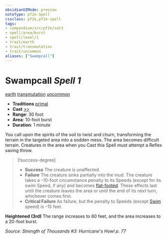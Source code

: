 ```yaml
---
obsidianUIMode: preview
noteType: pf2e-Spell
cssclass: pf2e,pf2e-spell
tags:
- compendium/src/pf2e/sot3
- spell/area/burst
- spell/level/1
- trait/earth
- trait/transmutation
- trait/uncommon
aliases: ["Swampcall"]
---
```

# Swampcall *Spell 1*   
[earth](rules/traits/earth.md "Earth Energy & Element Trait")  [transmutation](rules/traits/transmutation.md "Transmutation School Trait")  [uncommon](rules/traits/uncommon.md "Uncommon Rarity Trait")  

- **Traditions** [primal](rules/traits/primal.md "Primal Tradition Trait")
- **Cast** [>>](rules/core-rulebook/chapter-9-playing-the-game.md#Actions "Two-Action") 
- **Range**: 30 foot
- **Area**: 10-foot burst
- **Duration**: 1 minute

You call upon the spirits of the soil to twist and churn, transforming the terrain in the targeted area into a sodden mess. The area becomes difficult terrain. Creatures in the area when you Cast this Spell must attempt a Reflex saving throw.

> [!success-degree] 
> - **Success** The creature is unaffected.
> - **Failure** The creature sinks partially into the mud. The creature takes a –10-foot circumstance penalty to its Speeds (except for its swim Speed, if any) and becomes [flat-footed](rules/conditions.md#Flat-footed). These effects last until the creature leaves the area or until the end of its next turn, whichever comes first.
> - **Critical Failure** As failure, but the penalty to Speeds (except [Swim](rules/actions/swim.md) speed) is –15 feet.

**Heightened (3rd)** The range increases to 60 feet, and the area increases to a 20-foot burst.

*Source: Strength of Thousands #3: Hurricane's Howl p. 77*